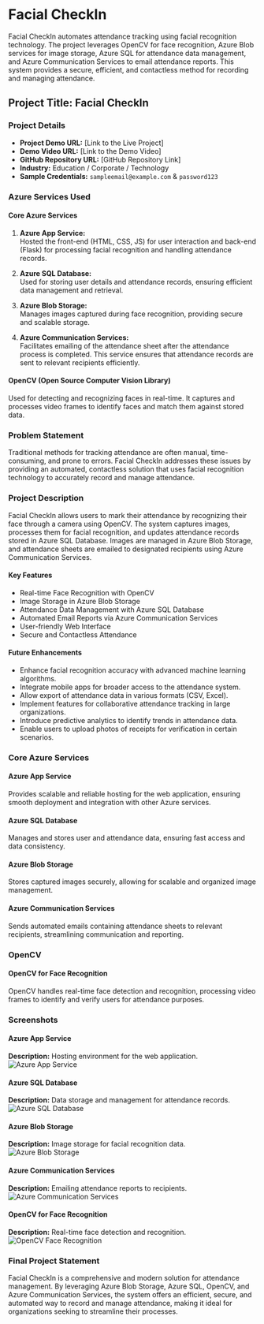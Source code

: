 # Facial CheckIn

Facial CheckIn automates attendance tracking using facial recognition technology. The project leverages OpenCV for face recognition, Azure Blob services for image storage, Azure SQL for attendance data management, and Azure Communication Services to email attendance reports. This system provides a secure, efficient, and contactless method for recording and managing attendance.

## Project Title: **Facial CheckIn**

### Project Details

- **Project Demo URL:** [Link to the Live Project]
- **Demo Video URL:** [Link to the Demo Video]
- **GitHub Repository URL:** [GitHub Repository Link]
- **Industry:** Education / Corporate / Technology
- **Sample Credentials:** `sampleemail@example.com` & `password123`

### Azure Services Used

#### Core Azure Services
1. **Azure App Service:**  
   Hosted the front-end (HTML, CSS, JS) for user interaction and back-end (Flask) for processing facial recognition and handling attendance records.

2. **Azure SQL Database:**  
   Used for storing user details and attendance records, ensuring efficient data management and retrieval.

3. **Azure Blob Storage:**  
   Manages images captured during face recognition, providing secure and scalable storage.

4. **Azure Communication Services:**  
   Facilitates emailing of the attendance sheet after the attendance process is completed. This service ensures that attendance records are sent to relevant recipients efficiently.

#### OpenCV (Open Source Computer Vision Library)
   Used for detecting and recognizing faces in real-time. It captures and processes video frames to identify faces and match them against stored data.

### Problem Statement

Traditional methods for tracking attendance are often manual, time-consuming, and prone to errors. Facial CheckIn addresses these issues by providing an automated, contactless solution that uses facial recognition technology to accurately record and manage attendance.

### Project Description

Facial CheckIn allows users to mark their attendance by recognizing their face through a camera using OpenCV. The system captures images, processes them for facial recognition, and updates attendance records stored in Azure SQL Database. Images are managed in Azure Blob Storage, and attendance sheets are emailed to designated recipients using Azure Communication Services.

#### Key Features
- Real-time Face Recognition with OpenCV
- Image Storage in Azure Blob Storage
- Attendance Data Management with Azure SQL Database
- Automated Email Reports via Azure Communication Services
- User-friendly Web Interface
- Secure and Contactless Attendance

#### Future Enhancements
- Enhance facial recognition accuracy with advanced machine learning algorithms.
- Integrate mobile apps for broader access to the attendance system.
- Allow export of attendance data in various formats (CSV, Excel).
- Implement features for collaborative attendance tracking in large organizations.
- Introduce predictive analytics to identify trends in attendance data.
- Enable users to upload photos of receipts for verification in certain scenarios.

### Core Azure Services

#### Azure App Service
Provides scalable and reliable hosting for the web application, ensuring smooth deployment and integration with other Azure services.

#### Azure SQL Database
Manages and stores user and attendance data, ensuring fast access and data consistency.

#### Azure Blob Storage
Stores captured images securely, allowing for scalable and organized image management.

#### Azure Communication Services
Sends automated emails containing attendance sheets to relevant recipients, streamlining communication and reporting.

### OpenCV

#### OpenCV for Face Recognition
OpenCV handles real-time face detection and recognition, processing video frames to identify and verify users for attendance purposes.

### Screenshots

#### Azure App Service
**Description:** Hosting environment for the web application.  
![Azure App Service](path-to-screenshot)

#### Azure SQL Database
**Description:** Data storage and management for attendance records.  
![Azure SQL Database](path-to-screenshot)

#### Azure Blob Storage
**Description:** Image storage for facial recognition data.  
![Azure Blob Storage](path-to-screenshot)

#### Azure Communication Services
**Description:** Emailing attendance reports to recipients.  
![Azure Communication Services](path-to-screenshot)

#### OpenCV for Face Recognition
**Description:** Real-time face detection and recognition.  
![OpenCV Face Recognition](path-to-screenshot)

### Final Project Statement

Facial CheckIn is a comprehensive and modern solution for attendance management. By leveraging Azure Blob Storage, Azure SQL, OpenCV, and Azure Communication Services, the system offers an efficient, secure, and automated way to record and manage attendance, making it ideal for organizations seeking to streamline their processes.
